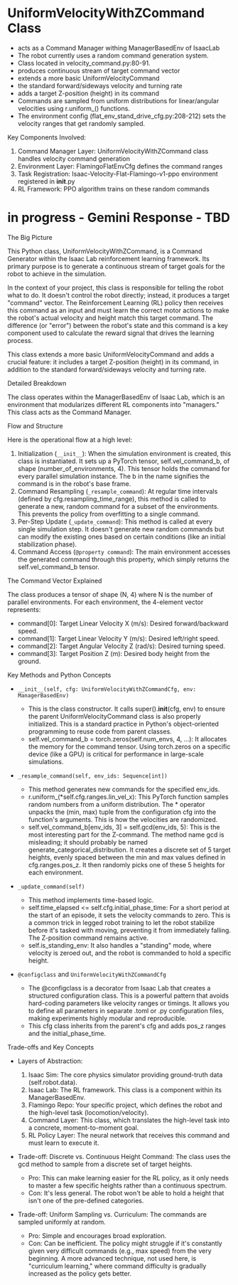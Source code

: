   # UniformVelocityWithZCommand Class
  - acts as a Command Manager withing ManagerBasedEnv of IsaacLab
  - The robot currently uses a random command generation system.
  - Class located in velocity_command.py:80-91. 
  - produces continuous stream of target command vector
  - extends a more basic UniformVelocityCommand 
  - the standard forward/sideways velocity and turning rate
  - adds a target Z-position (height) in its command
  - Commands are sampled from uniform distributions for linear/angular velocities using r.uniform_() functions. 
  - The environment config (flat_env_stand_drive_cfg.py:208-212) sets the velocity ranges that get randomly sampled.

  Key Components Involved:
  1. Command Manager Layer: UniformVelocityWithZCommand class handles velocity command generation
  2. Environment Layer: FlamingoFlatEnvCfg defines the command ranges
  3. Task Registration: Isaac-Velocity-Flat-Flamingo-v1-ppo environment registered in __init__.py
  4. RL Framework: PPO algorithm trains on these random commands



  # in progress - Gemini Response - TBD

  The Big Picture

  This Python class, UniformVelocityWithZCommand, is a Command Generator
  within the Isaac Lab reinforcement learning framework. Its primary purpose
  is to generate a continuous stream of target goals for the robot to achieve
   in the simulation.

  In the context of your project, this class is responsible for telling the
  robot what to do. It doesn't control the robot directly; instead, it
  produces a target "command" vector. The Reinforcement Learning (RL) policy
  then receives this command as an input and must learn the correct motor
  actions to make the robot's actual velocity and height match this target
  command. The difference (or "error") between the robot's state and this
  command is a key component used to calculate the reward signal that drives
  the learning process.

  This class extends a more basic UniformVelocityCommand and adds a crucial
  feature: it includes a target Z-position (height) in its command, in
  addition to the standard forward/sideways velocity and turning rate.

  Detailed Breakdown

  The class operates within the ManagerBasedEnv of Isaac Lab, which is an
  environment that modularizes different RL components into "managers." This
  class acts as the Command Manager.

  Flow and Structure

  Here is the operational flow at a high level:

   1. Initialization (`__init__`): When the simulation environment is
      created, this class is instantiated. It sets up a PyTorch tensor,
      self.vel_command_b, of shape (number_of_environments, 4). This tensor
      holds the command for every parallel simulation instance. The b in the
      name signifies the command is in the robot's base frame.
   2. Command Resampling (`_resample_command`): At regular time intervals
      (defined by cfg.resampling_time_range), this method is called to
      generate a new, random command for a subset of the environments. This
      prevents the policy from overfitting to a single command.
   3. Per-Step Update (`_update_command`): This method is called at every 
      single simulation step. It doesn't generate new random commands but
      can modify the existing ones based on certain conditions (like an
      initial stabilization phase).
   4. Command Access (`@property command`): The main environment accesses
      the generated command through this property, which simply returns the
      self.vel_command_b tensor.

  The Command Vector Explained

  The class produces a tensor of shape (N, 4) where N is the number of
  parallel environments. For each environment, the 4-element vector
  represents:

   * command[0]: Target Linear Velocity X (m/s): Desired forward/backward
     speed.
   * command[1]: Target Linear Velocity Y (m/s): Desired left/right speed.
   * command[2]: Target Angular Velocity Z (rad/s): Desired turning speed.
   * command[3]: Target Position Z (m): Desired body height from the ground.

  Key Methods and Python Concepts

   * `__init__(self, cfg: UniformVelocityWithZCommandCfg, env: 
     ManagerBasedEnv)`
       * This is the class constructor. It calls super().__init__(cfg, env) to
          ensure the parent UniformVelocityCommand class is also properly
         initialized. This is a standard practice in Python's object-oriented
         programming to reuse code from parent classes.
       * self.vel_command_b = torch.zeros(self.num_envs, 4, ...): It
         allocates the memory for the command tensor. Using torch.zeros on a
         specific device (like a GPU) is critical for performance in
         large-scale simulations.

   * `_resample_command(self, env_ids: Sequence[int])`
       * This method generates new commands for the specified env_ids.
       * r.uniform_(*self.cfg.ranges.lin_vel_x): This PyTorch function
         samples random numbers from a uniform distribution. The * operator
         unpacks the (min, max) tuple from the configuration cfg into the
         function's arguments. This is how the velocities are randomized.
       * self.vel_command_b[env_ids, 3] = self.gcd(env_ids, 5): This is the
         most interesting part for the Z-command. The method name gcd is
         misleading; it should probably be named
         generate_categorical_distribution. It creates a discrete set of 5
         target heights, evenly spaced between the min and max values defined
         in cfg.ranges.pos_z. It then randomly picks one of these 5 heights
         for each environment.

   * `_update_command(self)`
       * This method implements time-based logic.
       * self.time_elapsed <= self.cfg.initial_phase_time: For a short period
         at the start of an episode, it sets the velocity commands to zero.
         This is a common trick in legged robot training to let the robot
         stabilize before it's tasked with moving, preventing it from
         immediately falling. The Z-position command remains active.
       * self.is_standing_env: It also handles a "standing" mode, where
         velocity is zeroed out, and the robot is commanded to hold a
         specific height.

   * `@configclass` and `UniformVelocityWithZCommandCfg`
       * The @configclass is a decorator from Isaac Lab that creates a
         structured configuration class. This is a powerful pattern that
         avoids hard-coding parameters like velocity ranges or timings. It
         allows you to define all parameters in separate .toml or .py
         configuration files, making experiments highly modular and
         reproducible.
       * This cfg class inherits from the parent's cfg and adds pos_z ranges
         and the initial_phase_time.

  Trade-offs and Key Concepts

   * Layers of Abstraction:
       1. Isaac Sim: The core physics simulator providing ground-truth data
          (self.robot.data).
       2. Isaac Lab: The RL framework. This class is a component within its
          ManagerBasedEnv.
       3. Flamingo Repo: Your specific project, which defines the robot and
          the high-level task (locomotion/velocity).
       4. Command Layer: This class, which translates the high-level task
          into a concrete, moment-to-moment goal.
       5. RL Policy Layer: The neural network that receives this command and
          must learn to execute it.

   * Trade-off: Discrete vs. Continuous Height Command: The class uses the
     gcd method to sample from a discrete set of target heights.
       * Pro: This can make learning easier for the RL policy, as it only
         needs to master a few specific heights rather than a continuous
         spectrum.
       * Con: It's less general. The robot won't be able to hold a height
         that isn't one of the pre-defined categories.

   * Trade-off: Uniform Sampling vs. Curriculum: The commands are sampled
     uniformly at random.
       * Pro: Simple and encourages broad exploration.
       * Con: Can be inefficient. The policy might struggle if it's
         constantly given very difficult commands (e.g., max speed) from the
         very beginning. A more advanced technique, not used here, is
         "curriculum learning," where command difficulty is gradually
         increased as the policy gets better.


